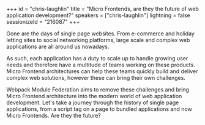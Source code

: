 +++
id = "chris-laughlin"
title = "Micro Frontends, are they the future of web application development?"
speakers = ["chris-laughlin"]
lightning = false
sessionizeId = "216087"
+++

Gone are the days of single page websites. From e-commerce and holiday letting sites to social networking platforms, large scale and complex web applications are all around us nowadays. 

As such, each application has a duty to scale up to handle growing user needs and therefore have a multitude of teams working on these products. Micro Frontend architectures can help these teams quickly build and deliver complex web solutions, however these can bring their own challenges.

 Webpack Module Federation aims to remove these challenges and bring Micro Frontend architecture into the modern world of web application development. Let's take a journey through the history of single page applications, from a script tag on a page to bundled applications and now Micro Frontends. Are they the future?
